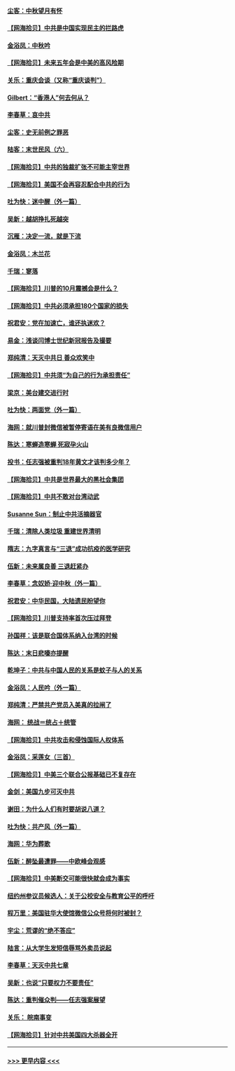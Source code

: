 #### [尘客：中秋望月有怀](../pages/nsc993/n12444632.md?t=10020151) 
#### [【网海拾贝】中共是中国实现民主的拦路虎](../pages/nsc993/n12443573.md?t=10020151) 
#### [金浴凤：中秋吟](../pages/nsc993/n12441773.md?t=10020151) 
#### [【网海拾贝】未来五年会是中美的高风险期](../pages/nsc993/n12440760.md?t=10020151) 
#### [关乐：重庆会谈（又称“重庆谈判”）](../pages/nsc993/n12437525.md?t=10020151) 
#### [Gilbert：“香港人”何去何从？](../pages/nsc993/n12435894.md?t=10020151) 
#### [李春草：哀中共](../pages/nsc993/n12435874.md?t=10020151) 
#### [尘客：史无前例之罪恶](../pages/nsc993/n12435762.md?t=10020151) 
#### [陆客：末世民风（六）](../pages/nsc993/n12435354.md?t=10020151) 
#### [【网海拾贝】中共的独裁扩张不可能主宰世界](../pages/nsc993/n12435151.md?t=10020151) 
#### [【网海拾贝】美国不会再容忍配合中共的行为](../pages/nsc993/n12433808.md?t=10020151) 
#### [吐为快：迷中醒（外一篇）](../pages/nsc993/n12433585.md?t=10020151) 
#### [吴新：越胡挣扎死越突](../pages/nsc993/n12433562.md?t=10020151) 
#### [沉雁：决定一流，就是下流](../pages/nsc993/n12432128.md?t=10020151) 
#### [金浴凤：木兰花](../pages/nsc993/n12432124.md?t=10020151) 
#### [千瑞：寥落](../pages/nsc993/n12432071.md?t=10020151) 
#### [【网海拾贝】川普的10月震撼会是什么？](../pages/nsc993/n12431624.md?t=10020151) 
#### [【网海拾贝】中共必须承担180个国家的损失](../pages/nsc993/n12428893.md?t=10020151) 
#### [祝君安：党在加速亡，谁还执迷欢？](../pages/nsc993/n12428652.md?t=10020151) 
#### [易金：浅谈闫博士世纪新冠报告及撮要](../pages/nsc993/n12426822.md?t=10020151) 
#### [郑纯清：天灭中共日 善众欢笑中](../pages/nsc993/n12426784.md?t=10020151) 
#### [【网海拾贝】中共须“为自己的行为承担责任”](../pages/nsc993/n12426067.md?t=10020151) 
#### [梁京：美台建交进行时](../pages/nsc993/n12424066.md?t=10020151) 
#### [吐为快：两面党（外一篇）](../pages/nsc993/n12424043.md?t=10020151) 
#### [海网：就川普封微信被暂停寄语在美有良微信用户](../pages/nsc993/n12424021.md?t=10020151) 
#### [陈达：寒蝉造寒蝉 死寂孕火山](../pages/nsc993/n12423958.md?t=10020151) 
#### [投书：任志强被重判18年黄文才该判多少年？](../pages/nsc993/n12423672.md?t=10020151) 
#### [【网海拾贝】中共是世界最大的黑社会集团](../pages/nsc993/n12423543.md?t=10020151) 
#### [【网海拾贝】中共不敢对台湾动武](../pages/nsc993/n12421418.md?t=10020151) 
#### [Susanne Sun：制止中共活摘器官](../pages/nsc993/n12419654.md?t=10020151) 
#### [千瑞：清除人类垃圾 重建世界清明](../pages/nsc993/n12419414.md?t=10020151) 
#### [隋志：九字真言与“三退”成功抗疫的医学研究](../pages/nsc993/n12419248.md?t=10020151) 
#### [伍新：未来属良善 三退赶紧办](../pages/nsc993/n12418496.md?t=10020151) 
#### [李春草：念奴娇·迎中秋（外一篇）](../pages/nsc993/n12418465.md?t=10020151) 
#### [祝君安：中华民国，大陆遗民盼望你](../pages/nsc993/n12418089.md?t=10020151) 
#### [【网海拾贝】川普支持率首次压过拜登](../pages/nsc993/n12418050.md?t=10020151) 
#### [孙国祥：该是联合国体系纳入台湾的时候](../pages/nsc993/n12417369.md?t=10020151) 
#### [陈达：末日悲嚎亦提醒](../pages/nsc993/n12416736.md?t=10020151) 
#### [乾坤子：中共与中国人民的关系是蚊子与人的关系](../pages/nsc993/n12416632.md?t=10020151) 
#### [金浴凤：人民吟（外一篇）](../pages/nsc993/n12416567.md?t=10020151) 
#### [郑纯清：严禁共产党员入美真的拉闸了](../pages/nsc993/n12416550.md?t=10020151) 
#### [海网： 统战＝统占＋统管](../pages/nsc993/n12416404.md?t=10020151) 
#### [【网海拾贝】中共攻击和侵蚀国际人权体系](../pages/nsc993/n12416250.md?t=10020151) 
#### [金浴凤：采莲女（三首）](../pages/nsc993/n12415517.md?t=10020151) 
#### [【网海拾贝】中美三个联合公报基础已不复存在](../pages/nsc993/n12415054.md?t=10020151) 
#### [金剑：美国九步可灭中共](../pages/nsc993/n12413183.md?t=10020151) 
#### [谢田：为什么人们有时要胡说八道？](../pages/nsc993/n12411861.md?t=10020151) 
#### [吐为快：共产风（外一篇）](../pages/nsc993/n12411761.md?t=10020151) 
#### [海网：华为葬歌](../pages/nsc993/n12410381.md?t=10020151) 
#### [伍新：醉坠最遭罪——中欧峰会观感](../pages/nsc993/n12410364.md?t=10020151) 
#### [【网海拾贝】中美断交可能很快就会成为事实](../pages/nsc993/n12409495.md?t=10020151) 
#### [纽约州参议员候选人：关于公校安全与教育公平的呼吁](../pages/nsc993/n12409228.md?t=10020151) 
#### [程万里：美国驻华大使馆微信公众号将何时被封？](../pages/nsc993/n12407397.md?t=10020151) 
#### [宇尘：荒谬的“绝不答应”](../pages/nsc993/n12407360.md?t=10020151) 
#### [陆言：从大学生发短信辱骂外卖员说起](../pages/nsc993/n12407285.md?t=10020151) 
#### [李春草：天灭中共七章](../pages/nsc993/n12406988.md?t=10020151) 
#### [吴新：也说“只要权力不要责任”](../pages/nsc993/n12406966.md?t=10020151) 
#### [陈达：重判催众判——任志强案展望](../pages/nsc993/n12404540.md?t=10020151) 
#### [关乐： 皖南事变](../pages/nsc993/n12404288.md?t=10020151) 
#### [【网海拾贝】针对中共美国四大杀器全开](../pages/nsc993/n12404172.md?t=10020151) 

----
#### [ >>> 更早内容 <<< ](../indexes/nsc993-earlier.md)
